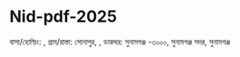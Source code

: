# Nid-pdf-2025




বাসা/হোল্ডিং: , গ্রাম/রাস্তা: সোনাপুর, , ডাকঘর: সুনামগঞ্জ -৩০০০, সুনামগঞ্জ সদর, সুনামগঞ্জ
